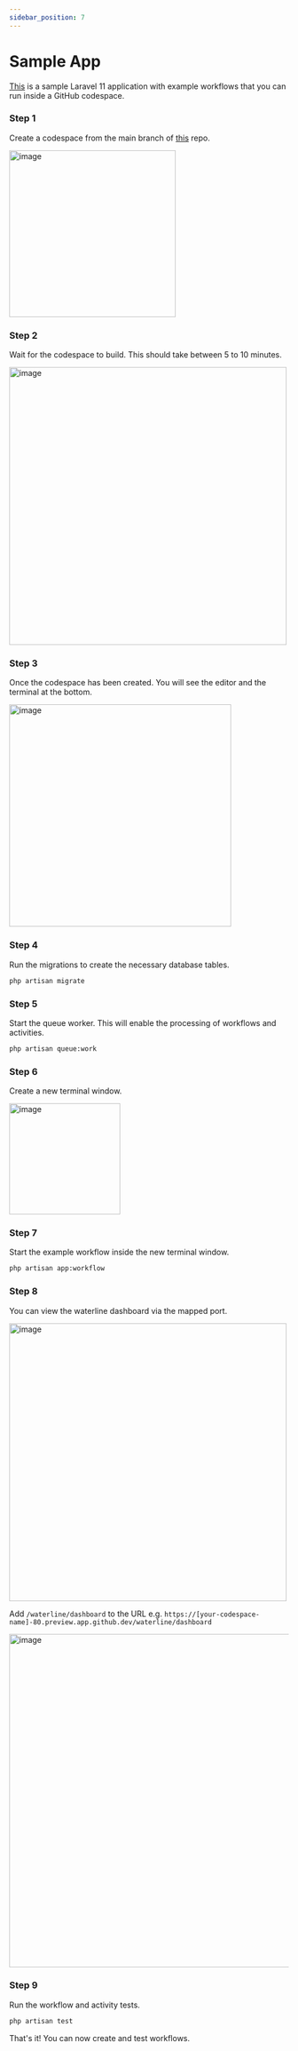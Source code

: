 ```yaml
---
sidebar_position: 7
---
```


# Sample App

[This](https://github.com/laravel-workflow/sample-app) is a sample Laravel 11 application with example workflows that you can run inside a GitHub codespace.

### Step 1
Create a codespace from the main branch of [this](https://github.com/laravel-workflow/sample-app) repo.

<img src="https://user-images.githubusercontent.com/1130888/233664377-f300ad50-5436-4bb8-b172-c52e12047264.png" alt="image" width="300" />

### Step 2
Wait for the codespace to build. This should take between 5 to 10 minutes.

<img src="https://user-images.githubusercontent.com/1130888/233664397-4ae156f3-f69b-406f-b6d4-4f9316684000.png" alt="image" width="500" />

### Step 3
Once the codespace has been created. You will see the editor and the terminal at the bottom.

<img src="https://user-images.githubusercontent.com/1130888/233665550-1a4f2098-2919-4108-ac9f-bef1a9f2f47c.png" alt="image" width="400" />

### Step 4
Run the migrations to create the necessary database tables.

```bash
php artisan migrate
```

### Step 5
Start the queue worker. This will enable the processing of workflows and activities.

```bash
php artisan queue:work
```

### Step 6
Create a new terminal window.

<img src="https://user-images.githubusercontent.com/1130888/233666917-029247c7-9e6c-46de-b304-27473fd34517.png" alt="image" width="200" />

### Step 7
Start the example workflow inside the new terminal window.

```bash
php artisan app:workflow
```

### Step 8
You can view the waterline dashboard via the mapped port.

<img src="https://user-images.githubusercontent.com/1130888/233668485-b988e336-0462-4bbc-bb77-78c73df363b4.png" alt="image" width="500" />

Add `/waterline/dashboard` to the URL e.g. `https://[your-codespace-name]-80.preview.app.github.dev/waterline/dashboard`

<img src="https://user-images.githubusercontent.com/1130888/233669600-3340ada6-5f73-4602-8d82-a81a9d43f883.png" alt="image" width="600" />

### Step 9
Run the workflow and activity tests.

```bash
php artisan test
```

That's it! You can now create and test workflows.
